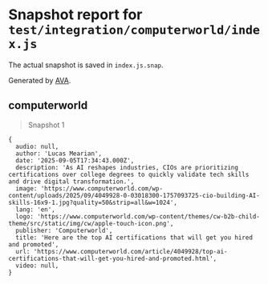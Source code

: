 # Snapshot report for `test/integration/computerworld/index.js`

The actual snapshot is saved in `index.js.snap`.

Generated by [AVA](https://avajs.dev).

## computerworld

> Snapshot 1

    {
      audio: null,
      author: 'Lucas Mearian',
      date: '2025-09-05T17:34:43.000Z',
      description: 'As AI reshapes industries, CIOs are prioritizing certifications over college degrees to quickly validate tech skills and drive digital transformation.',
      image: 'https://www.computerworld.com/wp-content/uploads/2025/09/4049928-0-03018300-1757093725-cio-building-AI-skills-16x9-1.jpg?quality=50&strip=all&w=1024',
      lang: 'en',
      logo: 'https://www.computerworld.com/wp-content/themes/cw-b2b-child-theme/src/static/img/cw/apple-touch-icon.png',
      publisher: 'Computerworld',
      title: 'Here are the top AI certifications that will get you hired and promoted',
      url: 'https://www.computerworld.com/article/4049928/top-ai-certifications-that-will-get-you-hired-and-promoted.html',
      video: null,
    }
